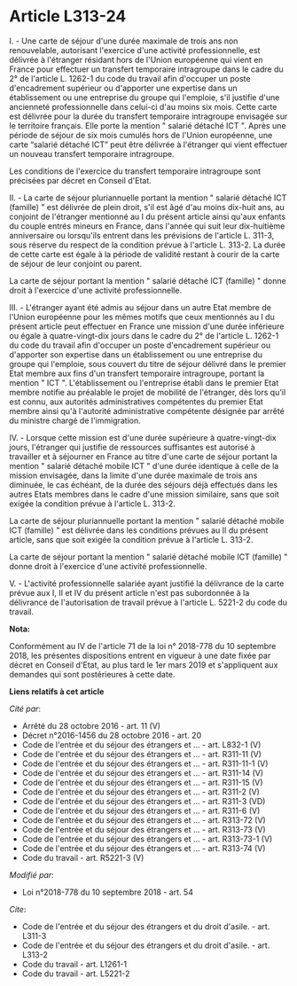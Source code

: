 # Article L313-24

I. - Une carte de séjour d'une durée maximale de trois ans non renouvelable, autorisant l'exercice d'une activité
professionnelle, est délivrée à l'étranger résidant hors de l'Union européenne qui vient en France pour effectuer un
transfert temporaire intragroupe dans le cadre du 2° de l'article L. 1262-1 du code du travail afin d'occuper un poste
d'encadrement supérieur ou d'apporter une expertise dans un établissement ou une entreprise du groupe qui l'emploie, s'il
justifie d'une ancienneté professionnelle dans celui-ci d'au moins six mois. Cette carte est délivrée pour la durée du
transfert temporaire intragroupe envisagée sur le territoire français. Elle porte la mention " salarié détaché ICT ". Après
une période de séjour de six mois cumulés hors de l'Union européenne, une carte “salarié détaché ICT” peut être délivrée à
l'étranger qui vient effectuer un nouveau transfert temporaire intragroupe.

Les conditions de l'exercice du transfert temporaire intragroupe sont précisées par décret en Conseil d'Etat.

II. - La carte de séjour pluriannuelle portant la mention " salarié détaché ICT (famille) " est délivrée de plein droit, s'il
est âgé d'au moins dix-huit ans, au conjoint de l'étranger mentionné au I du présent article ainsi qu'aux enfants du couple
entrés mineurs en France, dans l'année qui suit leur dix-huitième anniversaire ou lorsqu'ils entrent dans les prévisions de
l'article L. 311-3, sous réserve du respect de la condition prévue à l'article L. 313-2. La durée de cette carte est égale à
la période de validité restant à courir de la carte de séjour de leur conjoint ou parent.

La carte de séjour portant la mention " salarié détaché ICT (famille) " donne droit à l'exercice d'une activité
professionnelle.

III. - L'étranger ayant été admis au séjour dans un autre Etat membre de l'Union européenne pour les mêmes motifs que ceux
mentionnés au I du présent article peut effectuer en France une mission d'une durée inférieure ou égale à quatre-vingt-dix
jours dans le cadre du 2° de l'article L. 1262-1 du code du travail afin d'occuper un poste d'encadrement supérieur ou
d'apporter son expertise dans un établissement ou une entreprise du groupe qui l'emploie, sous couvert du titre de séjour
délivré dans le premier Etat membre aux fins d'un transfert temporaire intragroupe, portant la mention " ICT ".
L'établissement ou l'entreprise établi dans le premier Etat membre notifie au préalable le projet de mobilité de l'étranger,
dès lors qu'il est connu, aux autorités administratives compétentes du premier Etat membre ainsi qu'à l'autorité
administrative compétente désignée par arrêté du ministre chargé de l'immigration.

IV. - Lorsque cette mission est d'une durée supérieure à quatre-vingt-dix jours, l'étranger qui justifie de ressources
suffisantes est autorisé à travailler et à séjourner en France au titre d'une carte de séjour portant la mention " salarié
détaché mobile ICT " d'une durée identique à celle de la mission envisagée, dans la limite d'une durée maximale de trois ans
diminuée, le cas échéant, de la durée des séjours déjà effectués dans les autres Etats membres dans le cadre d'une mission
similaire, sans que soit exigée la condition prévue à l'article L. 313-2.

La carte de séjour pluriannuelle portant la mention " salarié détaché mobile ICT (famille) " est délivrée dans les conditions
prévues au II du présent article, sans que soit exigée la condition prévue à l'article L. 313-2.

La carte de séjour portant la mention " salarié détaché mobile ICT (famille) " donne droit à l'exercice d'une activité
professionnelle.

V. - L'activité professionnelle salariée ayant justifié la délivrance de la carte prévue aux I, II et IV du présent article
n'est pas subordonnée à la délivrance de l'autorisation de travail prévue à l'article L. 5221-2 du code du travail.

**Nota:**

Conformément au IV de l'article 71 de la loi n° 2018-778 du 10 septembre 2018, les présentes dispositions entrent en vigueur
à une date fixée par décret en Conseil d'Etat, au plus tard le 1er mars 2019 et s'appliquent aux demandes qui sont
postérieures à cette date.

**Liens relatifs à cet article**

_Cité par_:

  - Arrêté du 28 octobre 2016 - art. 11 (V)
  - Décret n°2016-1456 du 28 octobre 2016 - art. 20
  - Code de l'entrée et du séjour des étrangers et ... - art. L832-1 (V)
  - Code de l'entrée et du séjour des étrangers et ... - art. R311-11 (V)
  - Code de l'entrée et du séjour des étrangers et ... - art. R311-11-1 (V)
  - Code de l'entrée et du séjour des étrangers et ... - art. R311-14 (V)
  - Code de l'entrée et du séjour des étrangers et ... - art. R311-15 (V)
  - Code de l'entrée et du séjour des étrangers et ... - art. R311-2 (V)
  - Code de l'entrée et du séjour des étrangers et ... - art. R311-3 (VD)
  - Code de l'entrée et du séjour des étrangers et ... - art. R311-6 (V)
  - Code de l'entrée et du séjour des étrangers et ... - art. R313-72 (V)
  - Code de l'entrée et du séjour des étrangers et ... - art. R313-73 (V)
  - Code de l'entrée et du séjour des étrangers et ... - art. R313-73-1 (V)
  - Code de l'entrée et du séjour des étrangers et ... - art. R313-74 (V)
  - Code du travail - art. R5221-3 (V)

_Modifié par_:

  - Loi n°2018-778 du 10 septembre 2018 - art. 54

_Cite_:

  - Code de l'entrée et du séjour des étrangers et du droit d'asile. - art. L311-3
  - Code de l'entrée et du séjour des étrangers et du droit d'asile. - art. L313-2
  - Code du travail - art. L1261-1
  - Code du travail - art. L5221-2

